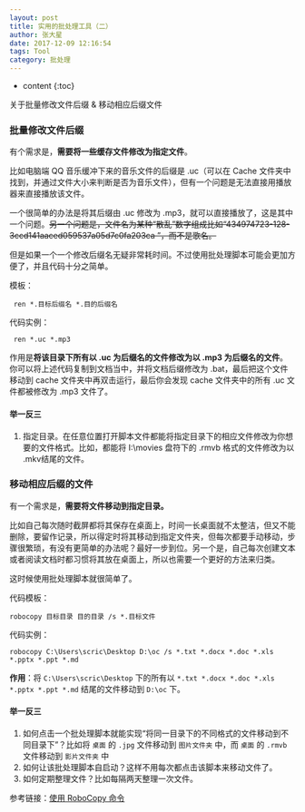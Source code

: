 ```yaml
---
layout: post
title: 实用的批处理工具（二）
author: 张大星
date: 2017-12-09 12:16:54
tags: Tool
category: 批处理
---
```

* content
{:toc}

关于批量修改文件后缀 & 移动相应后缀文件



### 批量修改文件后缀

有个需求是，**需要将一些缓存文件修改为指定文件**。

比如电脑端 QQ 音乐缓冲下来的音乐文件的后缀是 .uc（可以在 Cache 文件夹中找到，并通过文件大小来判断是否为音乐文件），但有一个问题是无法直接用播放器来直接播放该文件。

一个很简单的办法是将其后缀由 .uc 修改为 .mp3，就可以直接播放了，这是其中一个问题。~~另一个问题是，文件名为某种“散乱”数字组成比如“434974723-128-3ccd141aaced059537a05d7c0fa203ca ”，而不是歌名。~~

但是如果一个一个修改后缀名无疑非常耗时间。不过使用批处理脚本可能会更加方便了，并且代码十分之简单。

模板：

     ren *.目标后缀名 *.目的后缀名     

代码实例：
  
     ren *.uc *.mp3  
  
作用是**将该目录下所有以 .uc 为后缀名的文件修改为以 .mp3 为后缀名的文件**。你可以将上述代码复制到文档当中，并将文档后缀修改为 .bat，最后把这个文件移动到 cache 文件夹中再双击运行，最后你会发现 cache 文件夹中的所有 .uc 文件都被修改为 .mp3 文件了。

#### 举一反三

1. 指定目录。在任意位置打开脚本文件都能将指定目录下的相应文件修改为你想要的文件格式。比如，都能将 I:\movies 盘符下的 .rmvb 格式的文件修改为以 .mkv结尾的文件。

### 移动相应后缀的文件

有一个需求是，**需要将文件移动到指定目录。**

比如自己每次随时截屏都将其保存在桌面上，时间一长桌面就不太整洁，但又不能删除，要留作记录，所以得定时将其移动到指定文件夹，但每次都要手动移动，步骤很繁琐，有没有更简单的办法呢？最好一步到位。另一个是，自己每次创建文本或者阅读文档时都习惯将其放在桌面上，所以也需要一个更好的方法来归类。

这时候使用批处理脚本就很简单了。

代码模板：

    robocopy 目标目录 目的目录 /s *.目标文件   
  
代码实例：
  
    robocopy C:\Users\scric\Desktop D:\oc /s *.txt *.docx *.doc *.xls *.pptx *.ppt *.md 
  
**作用**：将 `C:\Users\scric\Desktop` 下的所有以 `*.txt *.docx *.doc *.xls *.pptx *.ppt *.md` 结尾的文件移动到 `D:\oc` 下。

#### 举一反三

1. 如何点击一个批处理脚本就能实现“将同一目录下的不同格式的文件移动到不同目录下”？比如将 `桌面` 的 `.jpg` 文件移动到 `图片文件夹` 中，而 `桌面` 的 `.rmvb` 文件移动到 `影片文件夹` 中
2. 如何让该批处理脚本自启动？这样不用每次都点击该脚本来移动文件了。
3. 如何定期整理文件？比如每隔两天整理一次文件。

参考链接：[使用 RoboCopy 命令](http://www.cnblogs.com/xinyuxin912/archive/2013/07/10/3181564.html)


  

